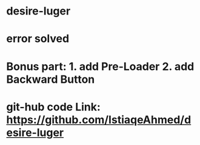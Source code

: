 # desire-luger
# error solved
# Bonus part: 1. add Pre-Loader 2. add Backward Button
# git-hub code Link: https://github.com/IstiaqeAhmed/desire-luger